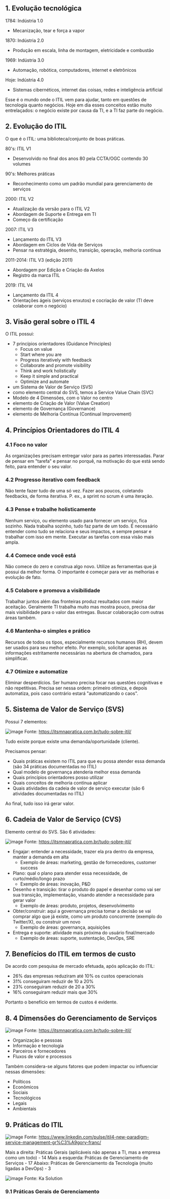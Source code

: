 ## 1. Evolução tecnológica

1784: Indústria 1.0
- Mecanização, tear e força a vapor

1870: Indústria 2.0
- Produção em escala, linha de montagem, eletricidade e combustão

1969: Indústria 3.0
- Automação, robótica, computadores, internet e eletrônicos

Hoje: Indústria 4.0
- Sistemas cibernéticos, internet das coisas, redes e inteligência artificial

Esse é o mundo onde o ITIL vem para ajudar, tanto em questões de tecnologia quanto negócios.
Hoje em dia esses conceitos estão muito entrelaçados: o negócio existe por causa da TI, e a TI faz parte do negócio.

## 2. Evolução do ITIL

O que é o ITIL: uma biblioteca/conjunto de boas práticas.

80's: ITIL V1
- Desenvolvido no final dos anos 80 pela CCTA/OGC contendo 30 volumes

90's: Melhores práticas
- Reconhecimento como um padrão mundial para gerenciamento de serviços

2000: ITIL V2
- Atualização da versão para o ITIL V2
- Abordagem de Suporte e Entrega em TI
- Começo da certificação

2007: ITIL V3
- Lançamento do ITIL V3
- Abordagem em Ciclos de Vida de Serviços
- Pensar na estratégia, desenho, transição, operação, melhoria contínua

2011-2014: ITIL V3 (edição 2011)
- Abordagem por Edição e Criação da Axelos
- Registro da marca ITIL

2019: ITIL V4
- Lançamento da ITIL 4
- Orientações ágeis (serviços enxutos) e cocriação de valor (TI deve colaborar com o negócio)

## 3. Visão geral sobre o ITIL 4

O ITIL possui:
- 7 princípios orientadores (Guidance Principles)
  - Focus on value
  - Start where you are
  - Progress iteratively with feedback
  - Collaborate and promote visibility
  - Think and work holistically
  - Keep it simple and practical
  - Optimize and automate
- um Sistema de Valor de Serviço (SVS)
- como elemento central do SVS, temos a Service Value Chain (SVC)
- Modelo de 4 Dimensões, com o Valor no centro
- elemento de Criação de Valor (Value Creation)
- elemento de Governança (Governance)
- elemento de Melhoria Contínua (Continual Improvement)

## 4. Princípios Orientadores do ITIL 4

### 4.1 Foco no valor

As organizações precisam entregar valor para as partes interessadas.
Parar de pensar em "tarefa" e pensar no porquê, na motivação do que está sendo feito, para entender o seu valor.

### 4.2 Progresso iterativo com feedback

Não tente fazer tudo de uma só vez.
Fazer aos poucos, coletando feedbacks, de forma iterativa.
P. ex., a sprint no scrum é uma iteração.

### 4.3 Pense e trabalhe holisticamente

Nenhum serviço, ou elemento usado para fornecer um serviço, fica sozinho.
Nada trabalha sozinho, tudo faz parte de um todo.
É necessário entender como tudo se relaciona e seus impactos, e sempre pensar e trabalhar com isso em mente.
Executar as tarefas com essa visão mais ampla.

### 4.4 Comece onde você está

Não comece do zero e construa algo novo.
Utilize as ferramentas que já possui da melhor forma.
O importante é começar para ver as melhorias e evolução de fato.

### 4.5 Colabore e promova a visibilidade

Trabalhar juntos além das fronteiras produz resultados com maior aceitação.
Geralmente TI trabalha muito mas mostra pouco, precisa dar mais visibilidade para o valor das entregas.
Buscar colaboração com outras áreas também.

### 4.6 Mantenha-o simples e prático

Recursos de todos os tipos, especialmente recursos humanos (RH), devem ser usados para seu melhor efeito.
Por exemplo, solicitar apenas as informações estritamente necessárias na abertura de chamados, para simplificar.


### 4.7 Otimize e automatize

Eliminar desperdícios.
Ser humano precisa focar nas questões cognitivas e não repetitivas.
Precisa ser nessa ordem: primeiro otimiza, e depois automatiza, pois caso contrário estará "automatizando o caos".

## 5. Sistema de Valor de Serviço (SVS)

Possui 7 elementos:

![image](https://github.com/user-attachments/assets/e5076382-bee3-4518-8ec7-16b605bf176e)
Fonte: https://itsmnapratica.com.br/tudo-sobre-itil/

Tudo existe porque existe uma demanda/oportunidade (cliente).

Precisamos pensar:
- Quais práticas existem no ITIL para que eu possa atender essa demanda (são 34 práticas documentadas no ITIL)
- Qual modelo de governança atenderia melhor essa demanda
- Quais princípios orientadores posso utilizar
- Quais conceitos de melhoria contínua aplicar
- Quais atividades da cadeia de valor de serviço executar (são 6 atividades documentadas no ITIL)

Ao final, tudo isso irá gerar valor.

## 6. Cadeia de Valor de Serviço (CVS)

Elemento central do SVS. São 6 atividades:

![image](https://github.com/user-attachments/assets/ba54befb-d6bc-45af-a1e8-211d0790119c)
Fonte: https://itsmnapratica.com.br/tudo-sobre-itil/

- Engajar: entender a necessidade, trazer ela pra dentro da empresa, manter a demanda em alta
  - Exemplo de áreas: marketing, gestão de fornecedores, customer success
- Plano: qual o plano para atender essa necessidade, de curto/médio/longo prazo
  - Exemplo de áreas: inovação, P&D
- Desenho e transição: tirar o produto do papel e desenhar como vai ser sua transição, implementação, visando atender a necessidade para gerar valor
  - Exemplo de áreas: produto, projetos, desenvolvimento
- Obter/construir: aqui a governança precisa tomar a decisão se vai comprar algo que já existe, como um produto concorrente (exemplo do Twitter/X), ou construir um novo
  - Exemplo de áreas: governança, aquisições
- Entrega e suporte: atividade mais próxima do usuário final/mercado
  - Exemplo de áreas: suporte, sustentação, DevOps, SRE
 
## 7. Benefícios do ITIL em termos de custo

De acordo com pesquisa de mercado efetuada, após aplicação do ITIL:

- 26% das empresas reduziram até 10% os custos operacionais
- 31% conseguiram reduzir de 10 a 20%
- 23% conseguiram reduzir de 20 a 30%
- 16% conseguiram reduzir mais que 30%

Portanto o benefício em termos de custos é evidente.

## 8. 4 Dimensões do Gerenciamento de Serviços

![image](https://github.com/user-attachments/assets/ca60b798-6dd9-423b-a925-a6aa0951adf6)
Fonte: https://itsmnapratica.com.br/tudo-sobre-itil/

- Organização e pessoas
- Informação e tecnologia
- Parceiros e fornecedores
- Fluxos de valor e processos

Também considera-se alguns fatores que podem impactar ou influenciar nessas dimensões:

- Políticos
- Econômicos
- Sociais
- Tecnológicos
- Legais
- Ambientais

## 9. Práticas do ITIL

![image](https://github.com/user-attachments/assets/37f3554e-4c82-470d-9e5e-ff8e6b972c97)
Fonte: https://www.linkedin.com/pulse/itil4-new-paradigm-service-management-gr%C3%A9gory-franc/

Mais a direita: Práticas Gerais (aplicáveis não apenas a TI, mas a empresa como um todo) - 14
Mais a esquerda: Práticas de Gerenciamento de Serviços - 17
Abaixo: Práticas de Gerenciamento da Tecnologia (muito ligadas a DevOps) - 3

![image](https://github.com/user-attachments/assets/9a603827-ad10-4fda-befe-86f7eebf5baf)
Fonte: Ka Solution  

### 9.1 Práticas Gerais de Gerenciamento


  
